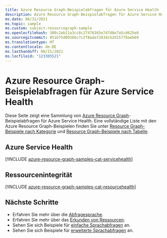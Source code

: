 ```yaml
---
title: Azure Resource Graph-Beispielabfragen für Azure Service Health
description: Azure Resource Graph-Beispielabfragen für Azure Service Health, die die Verwendung von Ressourcentypen und Tabellen für den Zugriff auf Azure Service Health in Zusammenhang mit den Ressourcen und Eigenschaften veranschaulichen.
ms.date: 08/31/2021
ms.topic: sample
ms.custom: subject-resourcegraph-sample
ms.openlocfilehash: 380c2ab11a3cc8c27476365e747d8e7a5cd625e0
ms.sourcegitcommit: 851b75d0936bc7c2f8ada72834cb2d15779aeb69
ms.translationtype: HT
ms.contentlocale: de-DE
ms.lasthandoff: 08/31/2021
ms.locfileid: "123305521"
---
```

# <a name="azure-resource-graph-sample-queries-for-azure-service-health"></a>Azure Resource Graph-Beispielabfragen für Azure Service Health

Diese Seite zeigt eine Sammlung von [Azure Resource Graph](../governance/resource-graph/overview.md)-Beispielabfragen für Azure Service Health. Eine vollständige Liste mit den Azure Resource Graph-Beispielen finden Sie unter [Resource Graph-Beispiele nach Kategorie](../governance/resource-graph/samples/samples-by-category.md) und [Resource Graph-Beispiele nach Tabelle](../governance/resource-graph/samples/samples-by-table.md).

## <a name="azure-service-health"></a>Azure Service Health

[!INCLUDE [azure-resource-graph-samples-cat-servicehealth](../../includes/resource-graph/samples/bycat/azure-service-health.md)]

## <a name="resource-health"></a>Ressourcenintegrität

[!INCLUDE [azure-resource-graph-samples-cat-resourcehealth](../../includes/resource-graph/samples/bycat/resource-health.md)]

## <a name="next-steps"></a>Nächste Schritte

- Erfahren Sie mehr über die [Abfragesprache](../governance/resource-graph/concepts/query-language.md).
- Erfahren Sie mehr über das [Erkunden von Ressourcen](../governance/resource-graph/concepts/explore-resources.md).
- Sehen Sie sich Beispiele für [einfache Sprachabfragen](../governance/resource-graph/samples/starter.md) an.
- Sehen Sie sich Beispiele für [erweiterte Sprachabfragen](../governance/resource-graph/samples/advanced.md) an.
